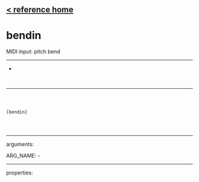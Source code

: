 [< reference home](ceammc_lib.html)
---

# bendin


MIDI input: pitch bend

---

-
<br>


---


```



[bendin]


            
```

---
arguments:

ARG_NAME: -<br>

---
properties:


